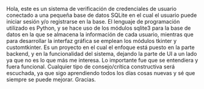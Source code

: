 Hola, este es un sistema de verificación de credenciales de usuario conectado a una pequeña base de datos SQLite en el cual el usuario puede iniciar sesión y/o registrarse en la base. El lenguaje de programación utilizado es Python, y se hace uso de los módulos sqlite3 para la base de datos en la que se almacena la información de cada usuario, mientras que para desarrollar la interfaz gráfica se  emplean los módulos tkinter y customtkinter. Es un proyecto en el cual el enfoque está puesto en la parte backend, y en la funcionalidad del sistema, dejando la parte de UI a un lado ya que no es lo que más me interesa. Lo importante fue que se entendiera y fuera funcional.
Cualquier tipo de consejo/crítica constructiva será escuchada, ya que sigo aprendiendo todos los días cosas nuevas y sé que siempre se puede mejorar. Gracias.
